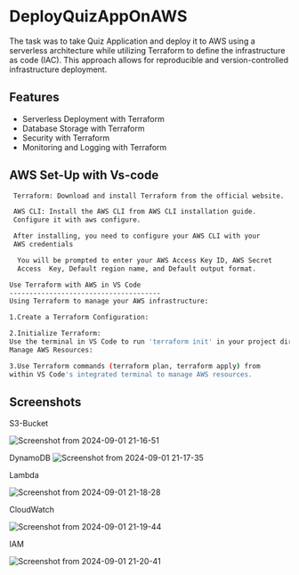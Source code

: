 
# DeployQuizAppOnAWS

The task was to take Quiz Application and deploy it to AWS using a serverless architecture while utilizing Terraform to define the infrastructure as code (IAC). This approach allows for reproducible and version-controlled infrastructure deployment.



## Features

- Serverless Deployment with Terraform
- Database Storage with Terraform
- Security with Terraform
- Monitoring and Logging with Terraform


## AWS Set-Up with Vs-code


 ```bash
  Terraform: Download and install Terraform from the official website. 
 ```

 ```bash
  AWS CLI: Install the AWS CLI from AWS CLI installation guide. 
  Configure it with aws configure.
 ```
 ```bash
  After installing, you need to configure your AWS CLI with your 
  AWS credentials

   You will be prompted to enter your AWS Access Key ID, AWS Secret 
   Access  Key, Default region name, and Default output format.

 Use Terraform with AWS in VS Code
 --------------------------------------
 Using Terraform to manage your AWS infrastructure:

 1.Create a Terraform Configuration:

 2.Initialize Terraform:
 Use the terminal in VS Code to run 'terraform init' in your project directory.
 Manage AWS Resources:

 3.Use Terraform commands (terraform plan, terraform apply) from 
 within VS Code's integrated terminal to manage AWS resources.

```

## Screenshots

S3-Bucket

![Screenshot from 2024-09-01 21-16-51](https://github.com/user-attachments/assets/f78f9ea0-bdc6-4e76-924f-f4c80a15779e)

DynamoDB
![Screenshot from 2024-09-01 21-17-35](https://github.com/user-attachments/assets/fe818a85-ae56-4e7a-b94e-fe33189afd8f)

Lambda

![Screenshot from 2024-09-01 21-18-28](https://github.com/user-attachments/assets/097ae024-93ef-4cd9-b616-edb291e3de8c)

CloudWatch

![Screenshot from 2024-09-01 21-19-44](https://github.com/user-attachments/assets/0d0a3e7b-4b4f-4088-b702-84065311a3d9)

IAM

![Screenshot from 2024-09-01 21-20-41](https://github.com/user-attachments/assets/ac43c626-278f-4067-ac19-a28f055e0406)



